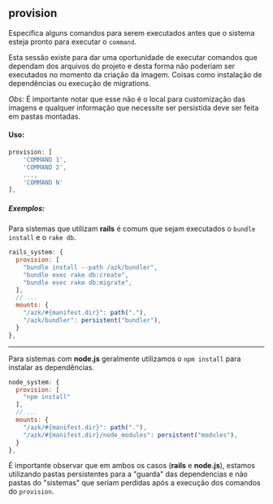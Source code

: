 ## provision

Especifica alguns comandos para serem executados antes que o sistema esteja pronto para executar o `command`.

Esta sessão existe para dar uma oportunidade de executar comandos que dependam dos arquivos do projeto e desta
forma não poderiam ser executados no momento da criação da imagem. Coisas como instalação de dependências ou
execução de migrations.

_Obs_: É importante notar que esse não é o local para customização das imagens e qualquer informação que necessite ser persistida deve ser feita em pastas montadas.

#### Uso:

```js
provision: [
    'COMMAND 1',
    'COMMAND 2',
    ...,
    'COMMAND N'
],
```

##### Exemplos:

Para sistemas que utilizam __rails__ é comum que sejam executados o `bundle install` e o `rake db`.

```js
rails_system: {
  provision: [
    "bundle install --path /azk/bundler",
    "bundle exec rake db:create",
    "bundle exec rake db:migrate",
  ],
  // ...
  mounts: {
    "/azk/#{manifest.dir}": path("."),
    "/azk/bundler": persistent("bundler"),
  }
},
```

____________________
Para sistemas com __node.js__ geralmente utilizamos o `npm install` para instalar as dependências.

```js
node_system: {
  provision: [
    "npm install"
  ],
  // ...
  mounts: {
    "/azk/#{manifest.dir}": path("."),
    "/azk/#{manifest.dir}/node_modules": persistent("modules"),
  }
},
```

É importante observar que em ambos os casos (__rails__ e __node.js__), estamos utilizando pastas
persistentes para a "guarda" das dependencias e não pastas do "sistemas" que seriam perdidas após
a execução dos comandos do `provision`.
